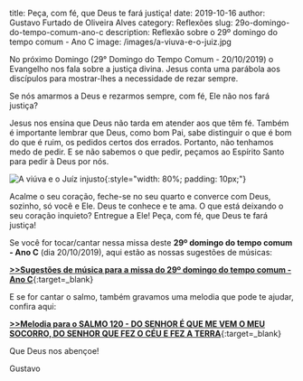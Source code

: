 title: Peça, com fé, que Deus te fará justiça!
date: 2019-10-16
author: Gustavo Furtado de Oliveira Alves
category: Reflexões
slug: 29o-domingo-do-tempo-comum-ano-c
description: Reflexão sobre o 29º domingo do tempo comum - Ano C
image: /images/a-viuva-e-o-juiz.jpg


No próximo Domingo (29° Domingo do Tempo Comum - 20/10/2019) o Evangelho nos fala sobre a justiça divina. Jesus conta uma parábola aos discípulos para mostrar-lhes a necessidade de rezar sempre.

Se nós amarmos a Deus e rezarmos sempre, com fé, Ele não nos fará justiça?

Jesus nos ensina que Deus não tarda em atender aos que têm fé. Também é importante lembrar que Deus, como bom Pai, sabe distinguir o que é bom do que é ruim, os pedidos certos dos errados. Portanto, não tenhamos medo de pedir. E se não sabemos o que pedir, peçamos ao Espírito Santo para pedir à Deus por nós.

![A viúva e o Juíz injusto](/images/a-viuva-e-o-juiz.jpg){:style="width: 80%; padding: 10px;"}

Acalme o seu coração, feche-se no seu quarto e converce com Deus, sozinho, só você e Ele. Deus te conhece e te ama. O que está deixando o seu coração inquieto? Entregue a Ele! Peça, com fé, que Deus te fará justiça!

Se você for tocar/cantar nessa missa deste **29º domingo do tempo comum - Ano C**
(dia 20/10/2019),
aqui estão as nossas sugestões de músicas:

[**>>Sugestões de música para a missa do 29º domingo do tempo comum - Ano C**](https://musicasparamissa.com.br/sugestoes-para/29o-domingo-do-tempo-comum-ano-c/){:target=\_blank}

E se for cantar o salmo, também gravamos uma melodia que pode te ajudar, confira aqui:

[**>>Melodia para o SALMO 120 - DO SENHOR É QUE ME VEM O MEU SOCORRO, DO SENHOR QUE FEZ O CÉU E FEZ A TERRA**](https://musicasparamissa.com.br/musica/salmo-120-do-senhor-e-que-me-vem-o-meu-socorro-do-senhor-que-fez-o-ceu-e-fez-a-terra/){:target=\_blank}

Que Deus nos abençoe!

Gustavo
